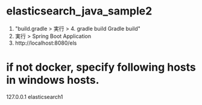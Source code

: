 # elasticsearch_java_sample2

1. "build.gradle > 実行 > 4. gradle build Gradle build"
2. 実行 > Spring Boot Application
3. http://localhost:8080/els


# if not docker, specify following hosts in windows hosts.
127.0.0.1 elasticsearch1
